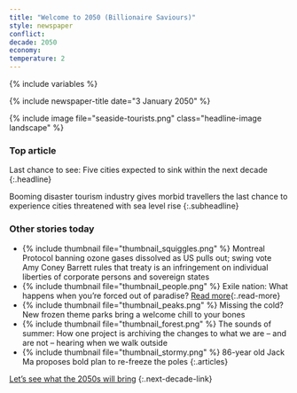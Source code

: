 ```yaml
---
title: "Welcome to 2050 (Billionaire Saviours)"
style: newspaper
conflict: 
decade: 2050
economy: 
temperature: 2
---
```


{% include variables %}

{% include newspaper-title date="3 January 2050" %}

{% include image file="seaside-tourists.png" class="headline-image landscape" %}

### Top article

Last chance to see: Five cities expected to sink within the next decade
{:.headline}

Booming disaster tourism industry gives morbid travellers the last chance to experience cities threatened with sea level rise
{:.subheadline}

### Other stories today

- {% include thumbnail file="thumbnail_squiggles.png" %} Montreal Protocol banning ozone gases dissolved as US pulls out; swing vote Amy Coney Barrett rules that treaty is an infringement on individual liberties of corporate persons and sovereign states
- {% include thumbnail file="thumbnail_people.png" %} Exile nation: What happens when you’re forced out of paradise? [Read more](story_exile-nation.html){:.read-more}
- {% include thumbnail file="thumbnail_peaks.png" %} Missing the cold? New frozen theme parks bring a welcome chill to your bones
- {% include thumbnail file="thumbnail_forest.png" %} The sounds of summer: How one project is archiving the changes to what we are – and are not – hearing when we walk outside
- {% include thumbnail file="thumbnail_stormy.png" %} 86-year old Jack Ma proposes bold plan to re-freeze the poles
{:.articles}

[Let’s see what the 2050s will bring](chapter_last-ditch-geo-engineering.html)
{:.next-decade-link}
